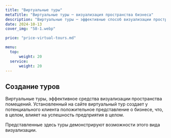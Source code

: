 ```yaml
---
title: "Виртуальные туры"
metaTitle: "Виртуальные туры ─ визуализация пространства бизнеса"
description: "Виртуальные туры ─ эффективные способ визуализации пространства. Виртуальный тур, установленный на вашем корпоративном сайте, позволяет потенциальному клиенту создать положительный образ вашего бизнеса"
date: 2024-10-13
cover_img: "58-1.webp"

price: "price-virtual-tours.md"

menu:
  top:
      weight: 20
  service:
      weight: 20
---
```


## Создание туров

Виртуальные туры, эффективное средства визуализации пространства помещений. Установленный на сайте виртуальный тур создает у потенциального клиента положительное представление о бизнесе, что, в целом, влияет на успешность предприятия в целом.

Представленные здесь туры демонстрируют возможности этого вида визуализации.  
